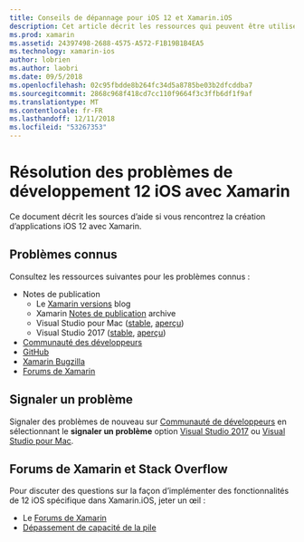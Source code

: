 ```yaml
---
title: Conseils de dépannage pour iOS 12 et Xamarin.iOS
description: Cet article décrit les ressources qui peuvent être utilisées pour la résolution des problèmes lors du développement d’applications Xamarin.iOS. Il traite des problèmes connus, en signalant un problème et autres ressources de dépannage.
ms.prod: xamarin
ms.assetid: 24397498-2688-4575-A572-F1B19B1B4EA5
ms.technology: xamarin-ios
author: lobrien
ms.author: laobri
ms.date: 09/5/2018
ms.openlocfilehash: 02c95fbdde8b264fc34d5a8785be03b2dfcddba7
ms.sourcegitcommit: 2868c968f418cd7cc110f9664f3c3ffb6df1f9af
ms.translationtype: MT
ms.contentlocale: fr-FR
ms.lasthandoff: 12/11/2018
ms.locfileid: "53267353"
---
```

# <a name="troubleshooting-ios-12-development-with-xamarin"></a>Résolution des problèmes de développement 12 iOS avec Xamarin

Ce document décrit les sources d’aide si vous rencontrez la création d’applications iOS 12 avec Xamarin.

## <a name="known-issues"></a>Problèmes connus

Consultez les ressources suivantes pour les problèmes connus :

- Notes de publication
    - Le [Xamarin versions](http://releases.xamarin.com/) blog
    - Xamarin [Notes de publication](https://docs.microsoft.com/xamarin/ios/release-notes/) archive
    - Visual Studio pour Mac ([stable](https://docs.microsoft.com/visualstudio/releasenotes/vs2017-mac-relnotes), [aperçu](https://docs.microsoft.com/visualstudio/releasenotes/vs2017-mac-preview-relnotes))
    - Visual Studio 2017 ([stable](https://docs.microsoft.com/visualstudio/releasenotes/vs2017-relnotes), [aperçu](https://docs.microsoft.com/visualstudio/releasenotes/vs2017-preview-relnotes))
- [Communauté des développeurs](https://developercommunity.visualstudio.com/search.html)
- [GitHub](https://github.com/xamarin/xamarin-macios/issues)
- [Xamarin Bugzilla](https://bugzilla.xamarin.com/query.cgi?product=iOS)
- [Forums de Xamarin](https://forums.xamarin.com/categories/ios)

## <a name="report-a-new-issue"></a>Signaler un problème

Signaler des problèmes de nouveau sur [Communauté de développeurs](https://developercommunity.visualstudio.com/spaces/8/index.html) en sélectionnant le **signaler un problème** option [Visual Studio 2017](https://docs.microsoft.com/visualstudio/ide/how-to-report-a-problem-with-visual-studio-2017) ou [Visual Studio pour Mac](https://docs.microsoft.com/visualstudio/mac/report-a-problem).

## <a name="xamarin-forums-and-stack-overflow"></a>Forums de Xamarin et Stack Overflow

Pour discuter des questions sur la façon d’implémenter des fonctionnalités de 12 iOS spécifique dans Xamarin.iOS, jeter un œil :

- Le [Forums de Xamarin](http://forums.xamarin.com/categories/ios)
- [Dépassement de capacité de la pile](http://stackoverflow.com/search?tab=newest&q=xamarin)
